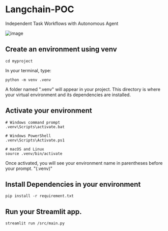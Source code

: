 # Langchain-POC
Independent Task Workflows with Autonomous Agent

![image](https://github.com/derkhin/Langchain-POC/assets/122746824/854f0cfe-fa32-437f-95cc-1dd4095c11e7)

## Create an environment using venv

```
cd myproject
```

In your terminal, type:

```
python -m venv .venv
```

A folder named ".venv" will appear in your project. This directory is where your virtual environment and its dependencies are installed.

## Activate your environment

```
# Windows command prompt
.venv\Scripts\activate.bat

# Windows PowerShell
.venv\Scripts\Activate.ps1

# macOS and Linux
source .venv/bin/activate
```

Once activated, you will see your environment name in parentheses before your prompt. "(.venv)"

## Install Dependencies in your environment

```
pip install -r requirement.txt
```

## Run your Streamlit app.

```
streamlit run /src/main.py
```
